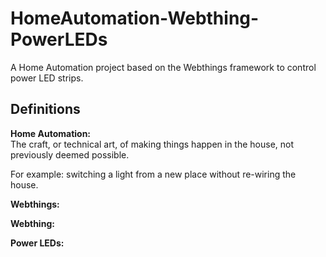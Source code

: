 # HomeAutomation-Webthing-PowerLEDs
A Home Automation project based on the Webthings framework to control power LED strips.


## Definitions


**Home Automation:**  
The craft, or technical art, of making things happen in the house,
not previously deemed possible.

For example: switching a light from a new place without re-wiring the house.


**Webthings:**  


**Webthing:**  


**Power LEDs:**  

